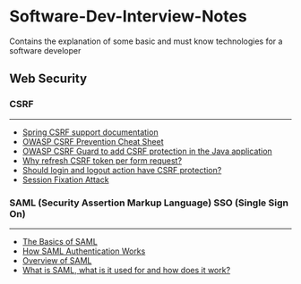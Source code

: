 # Software-Dev-Interview-Notes
Contains the explanation of some basic and must know technologies for a software developer

## Web Security

### CSRF
--- 
- [Spring CSRF support documentation](https://docs.spring.io/spring-security/site/docs/current/reference/html/csrf.html)
- [OWASP CSRF Prevention Cheat Sheet](https://www.owasp.org/index.php/Cross-Site_Request_Forgery_(CSRF)_Prevention_Cheat_Sheet)
- [OWASP CSRF Guard to add CSRF protection in the Java application](https://www.owasp.org/index.php/Category:OWASP_CSRFGuard_Project)
- [Why refresh CSRF token per form request?](https://security.stackexchange.com/questions/22903/why-refresh-csrf-token-per-form-request)
- [Should login and logout action have CSRF protection?](https://security.stackexchange.com/questions/62769/should-login-and-logout-action-have-csrf-protection)
- [Session Fixation Attack](https://www.owasp.org/index.php/Session_fixation)

### SAML (Security Assertion Markup Language) SSO (Single Sign On)
---
- [The Basics of SAML](https://www.gigya.com/blog/the-basics-of-saml/)
- [How SAML Authentication Works](https://auth0.com/blog/how-saml-authentication-works/)
- [Overview of SAML](https://developers.onelogin.com/saml)
- [What is SAML, what is it used for and how does it work?](https://www.csoonline.com/article/3232355/authentication/what-is-saml-what-is-it-used-for-and-how-does-it-work.html)